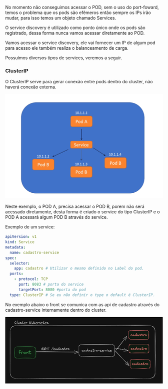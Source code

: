 No momento não conseguimos acessar o POD, sem o uso do port-foward, temos o problema que os pods são efêmeros então sempre os IPs irão mudar, para isso temos um objeto chamado Services.

O service discovery é utilizado  como ponto único onde os pods são registrado, dessa forma nunca vamos acessar diretamente ao POD.

Vamos acessar o service discovery, ele vai fornecer um IP de algum pod para acesso ele também realiza o balanceamento de carga.

Possuímos diversos tipos de services, veremos a seguir.


### **ClusterIP**

O ClusterIP serve para gerar conexão entre pods dentro do cluster, não haverá conexão externa.

![](../imagens/service-clusterip.png)

Neste exemplo, o POD A, precisa acessar o POD B, porem não será acessado diretamente, desta forma é criado o service do tipo ClusterIP e o POD A acessará algum POD B através do service.

Exemplo de um service:

```yml
apiVersion: v1
kind: Service
metadata:
  name: cadastro-service
spec:
  selector:
    app: cadastro # Utilizar o mesmo definido no Label do pod.
  ports:
    - protocol: TCP
      port: 8083 # porta do service
      targetPort: 8080 #porta do pod
  type: ClusterIP # Se eu não definir o type o default é ClusterIP.

```


No exemplo abaixo o front se comunica com as api de cadastro através do cadastro-service internamente dentro do cluster.

![](../imagens/exemplo-cadastro-service.png)

